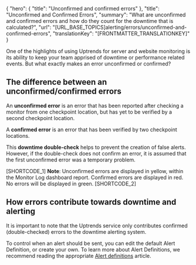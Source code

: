 {
  "hero": {
    "title": "Unconfirmed and confirmed errors"
  },
  "title": "Unconfirmed and Confirmed Errors",
  "summary": "What are unconfirmed and confirmed errors and how do they count for the downtime that is calculated?",
  "url": "[URL_BASE_TOPICS]alerting/errors/unconfirmed-and-confirmed-errors",
  "translationKey": "[FRONTMATTER_TRANSLATIONKEY]"
}

One of the highlights of using Uptrends for server and website monitoring is its ability to keep your team apprised of downtime or performance related events. But what exactly makes an error unconfirmed or confirmed?

## The difference between an unconfirmed/confirmed errors

An **unconfirmed error** is an error that has been reported after checking a monitor from one checkpoint location, but has yet to be verified by a second checkpoint location.

A **confirmed error** is an error that has been verified by two checkpoint locations.

This **downtime double-check** helps to prevent the creation of false alerts. However, if the double-check does not confirm an error, it is assumed that the first unconfirmed error was a temporary problem.

[SHORTCODE_1]
**Note**: Unconfirmed errors are displayed in yellow, within the Monitor Log dashboard report. Confirmed errors are displayed in red. No errors will be displayed in green.
[SHORTCODE_2]

## How errors contribute towards downtime and alerting

It is important to note that the Uptrends service only contributes confirmed (double-checked) errors to the downtime alerting system.

To control when an alert should be sent, you can edit the default Alert Definition, or create your own. To learn more about Alert Definitions, we recommend reading the appropriate [Alert definitions]([LINK_URL_1]) article.
